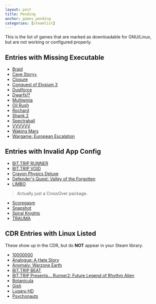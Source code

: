 ```yaml
---
layout: post
title: Pending
anchor: games_pending
categories: [steamlist]
---
```


This is the list of games that are marked as downloadable for GNU/Linux, but are not working or configured properly.

Entries with Missing Executable
-------------------------------

- [Braid](http://store.steampowered.com/app/26800/)
- [Cave Story+](http://store.steampowered.com/app/200900/)
- [Closure](http://store.steampowered.com/app/72000/)
- [Conquest of Elysium 3](http://store.steampowered.com/app/211900/)
- [Dustforce](http://store.steampowered.com/app/65300/)
- [Dwarfs!?](http://store.steampowered.com/app/35480/)
- [Multiwinia](http://store.steampowered.com/app/1530/)
- [Oil Rush](http://store.steampowered.com/app/200390/)
- [Rochard](http://store.steampowered.com/app/107800/)
- [Shank 2](http://store.steampowered.com/app/102840/)
- [Spectraball](http://store.steampowered.com/app/18300/)
- [VVVVVV](http://store.steampowered.com/app/70300/)
- [Waking Mars](http://store.steampowered.com/app/227200/)
- [Wargame: European Escalation](http://store.steampowered.com/app/58610/)

Entries with Invalid App Config
-------------------------------

- [BIT.TRIP RUNNER](http://store.steampowered.com/app/63710/)
- [BIT.TRIP VOID](http://store.steampowered.com/app/205070/)
- [Crayon Physics Deluxe](http://store.steampowered.com/app/26900/)
- [Defender's Quest: Valley of the Forgotten](http://store.steampowered.com/app/218410/)
- [LIMBO](http://store.steampowered.com/app/48000/)
> Actually just a CrossOver package.
- [Scoregasm](http://store.steampowered.com/app/202410/)
- [Snapshot](http://store.steampowered.com/app/204220/)
- [Spiral Knights](http://store.steampowered.com/app/99900/)
- [TRAUMA](http://store.steampowered.com/app/98100/)

CDR Entries with Linux Listed
------------------------------

These show up in the CDR, but do **NOT** appear in your Steam library.

- [10000000](http://store.steampowered.com/app/227580/)
- [Analogue: A Hate Story](http://store.steampowered.com/app/209370/)
- [Anomaly: Warzone Earth](http://store.steampowered.com/app/91200/)
- [BIT.TRIP BEAT](http://store.steampowered.com/app/63700/)
- [BIT.TRIP Presents... Runner2: Future Legend of Rhythm Alien](http://store.steampowered.com/app/218060/)
- [Botanicula](http://store.steampowered.com/app/207690/)
- [Gish](http://store.steampowered.com/app/9500/)
- [Lugaru HD](http://store.steampowered.com/app/25010/)
- [Psychonauts](http://store.steampowered.com/app/3830/)
